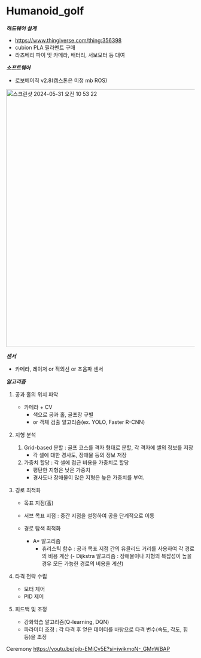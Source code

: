 # Humanoid_golf

***하드웨어 설계***
   - https://www.thingiverse.com/thing:356398
   - cubion PLA 필라멘트 구매
   - 라즈베리 파이 및 카메라, 배터리, 서보모터 등 대여

***소프트웨어***
   - 로보베이직 v2.8(캡스톤은 미정 mb ROS)
  
 
<img width="689" alt="스크린샷 2024-05-31 오전 10 53 22" src="https://github.com/blahblahblah-dk/ESW_mltsy/assets/101304352/2381e56f-73a6-4917-a339-4e1d7e446f62">

***센서***
   - 카메라, 레이저 or 적외선 or 초음파 센서

***알고리즘***

   1. 공과 홀의 위치 파악
      - 카메라 + CV
          - 색으로 공과 홀, 골프장 구별
          - or 객체 검출 알고리즘(ex. YOLO, Faster R-CNN)
        
   2. 지형 분석
      1) Grid-based 분할 : 골프 코스를 격자 형태로 분할, 각 격자에 셀의 정보를 저장
           - 각 셀에 대한 경사도, 장애물 등의 정보 저장
      2) 가중치 할당 : 각 셀에 접근 비용을 가중치로 할당
           - 평탄한 지형은 낮은 가중치
           - 경사도나 장애물이 많은 지형은 높은 가중치를 부여.

   3. 경로 최적화
      - 목표 지점(홀)
      - 서브 목표 지점 : 중간 지점을 설정하여 공을 단계적으로 이동
        
      - 경로 탐색 최적화
        - A* 알고리즘
            - 휴리스틱 함수 : 공과 목표 지점 간의 유클리드 거리를 사용하여 각 경로의 비용 계산
       (- Dijkstra 알고리즘 : 장애물이나 지형의 복잡성이 높을 경우 모든 가능한 경로의 비용을 계산)

  4. 타격 전략 수립
       - 모터 제어
       - PID 제어

  5. 피드백 및 조정
       - 강화학습 알고리즘(Q-learning, DQN)
       - 파라미터 조정 : 각 타격 후 얻은 데이터를 바탕으로 타격 변수(속도, 각도, 힘 등)을 조정
















Ceremony 
https://youtu.be/pjb-EMjCv5E?si=iwikmoN-_GMnWBAP
